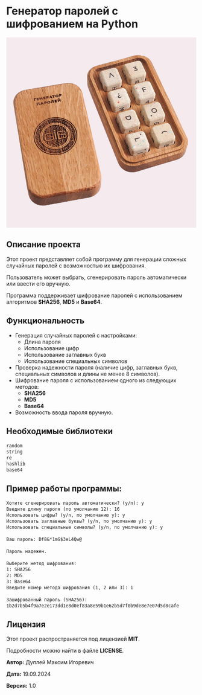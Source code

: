 # Генератор паролей с шифрованием на Python

![generator password](img/generator_password.png)

## Описание проекта

Этот проект представляет собой программу для генерации сложных случайных паролей с возможностью их шифрования.

Пользователь может выбрать, сгенерировать пароль автоматически или ввести его вручную.

Программа поддерживает шифрование паролей с использованием алгоритмов **SHA256**, **MD5** и **Base64**.

## Функциональность

- Генерация случайных паролей с настройками:
  - Длина пароля
  - Использование цифр
  - Использование заглавных букв
  - Использование специальных символов
- Проверка надежности пароля (наличие цифр, заглавных букв, специальных символов и длины не менее 8 символов).
- Шифрование пароля с использованием одного из следующих методов:
  - **SHA256**
  - **MD5**
  - **Base64**
- Возможность ввода пароля вручную.

## Необходимые библиотеки
```
random
string
re
hashlib
base64
```

## Пример работы программы:

```
Хотите сгенерировать пароль автоматически? (y/n): y
Введите длину пароля (по умолчанию 12): 16
Использовать цифры? (y/n, по умолчанию y): y
Использовать заглавные буквы? (y/n, по умолчанию y): y
Использовать специальные символы? (y/n, по умолчанию y): y

Ваш пароль: Df8&*1mG$3eL4Qw@

Пароль надежен.

Выберите метод шифрования:
1: SHA256
2: MD5
3: Base64
Введите номер метода шифрования (1, 2 или 3): 1

Зашифрованный пароль (SHA256): 1b2d7b5b4f9a7e2e173dd1e8d0ef83a8e59b1e62b5d7f0b9de8e7e07d5d8cafe
```

## Лицензия

Этот проект распространяется под лицензией **MIT**.

Подробности можно найти в файле **LICENSE**.


**Автор:** Дуплей Максим Игоревич

**Дата:** 19.09.2024

**Версия:** 1.0
